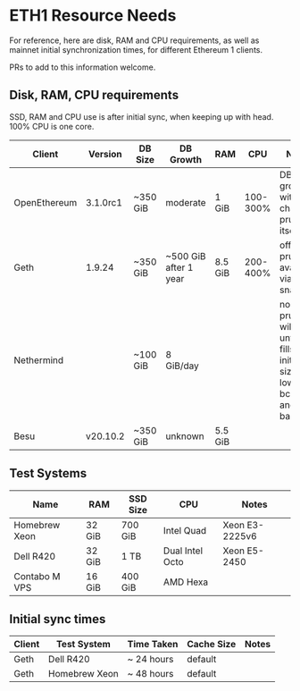 # ETH1 Resource Needs

For reference, here are disk, RAM and CPU requirements, as well as mainnet initial
synchronization times, for different Ethereum 1 clients.

PRs to add to this information welcome.

## Disk, RAM, CPU requirements

SSD, RAM and CPU use is after initial sync, when keeping up with head. 100% CPU is one core.

| Client | Version | DB Size  | DB Growth | RAM | CPU | Notes |
|--------|---------|----------|-----------|-----|-----|-------|
| OpenEthereum | 3.1.0rc1 | ~350 GiB | moderate | 1 GiB | 100-300% | DB grows with chain, prunes itself |
| Geth   | 1.9.24  | ~350 GiB | ~500 GiB after 1 year | 8.5 GiB | 200-400% | offline prune available via snapshot |
| Nethermind | | ~100 GiB | 8 GiB/day | | | no pruning, will grow until it fills disk; initial size lower bcs of ancient barrier |
| Besu | v20.10.2 | ~350 GiB | unknown | 5.5 GiB | | |

## Test Systems

| Name                 | RAM    | SSD Size | CPU        | Notes |
|----------------------|--------|----------|------------|-------|
| Homebrew Xeon        | 32 GiB | 700 GiB  | Intel Quad | Xeon E3-2225v6 |
| Dell R420            | 32 GiB | 1 TB     | Dual Intel Octo | Xeon E5-2450 |
| Contabo M VPS        | 16 GiB | 400 GiB  | AMD Hexa   |       |

## Initial sync times

| Client | Test System | Time Taken | Cache Size | Notes |
|--------|-------------|------------|------------|-------|
| Geth   | Dell R420   | ~ 24 hours | default    | |
| Geth   | Homebrew Xeon | ~ 48 hours | default  | |
